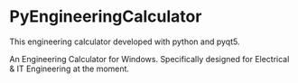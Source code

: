# PyEngineeringCalculator

This engineering calculator developed with python and pyqt5.

An Engineering Calculator for Windows. Specifically designed for Electrical & IT Engineering at the moment.


